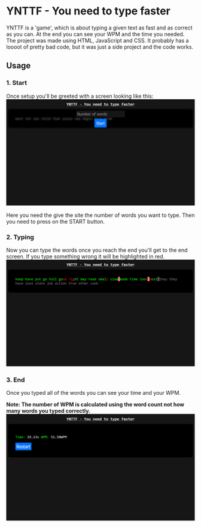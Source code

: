 # YNTTF - You need to type faster
YNTTF is a 'game', which is about typing a given text as fast and as correct as you can. At the end you can see your WPM and the time you needed.
The project was made using HTML, JavaScript and CSS. It probably has a loooot of pretty bad code, but it was just a side project and the code works.

## Usage
### 1. Start
Once setup you'll be greeted with a screen looking like this:
![Start Screen Image](img/start_page.PNG)

Here you need the give the site the number of words you want to type. Then you need to press on the START button.

### 2. Typing
Now you can type the words once you reach the end you'll get to the end screen. 
If you type something wrong it will be highlighted in red.
![Typing Image](img/typing.PNG)

### 3. End
Once you typed all of the words you can see your time and your WPM.

**Note: The number of WPM is calculated using the word count not how many words you typed correctly.**
![End Screen Image](img/end_screen.PNG)

